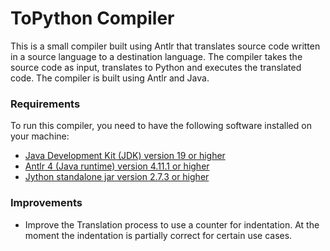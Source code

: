 # ToPython Compiler
This is a small compiler built using Antlr that translates source code written in a source language to a destination language. The compiler takes the source code as input, translates to Python and executes the translated code. The compiler is built using Antlr and Java.




### Requirements

To run this compiler, you need to have the following software installed on your machine:

- [Java Development Kit (JDK) version 19 or higher](https://openjdk.org/)
- [Antlr 4 (Java runtime) version 4.11.1 or higher](https://www.antlr.org/download.html)
- [Jython standalone jar version 2.7.3 or higher](https://www.jython.org/download.html)

### Improvements

- Improve the Translation process to use a counter  for indentation. At the moment the indentation is partially correct for certain use cases.